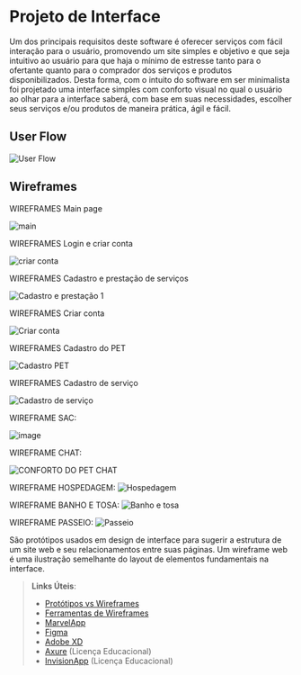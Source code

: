 
# Projeto de Interface

Um dos principais requisitos deste software é oferecer serviços com fácil interação para o usuário, promovendo um site simples e objetivo e que seja intuitivo ao usuário para que haja o mínimo de estresse tanto para o ofertante quanto para o comprador dos serviços e produtos disponibilizados. Desta forma, com o intuito do software em ser minimalista foi projetado uma interface simples com conforto visual no qual o usuário ao olhar para a interface saberá, com base em suas necessidades, escolher seus serviços e/ou produtos de maneira prática, ágil e fácil.

## User Flow

![User Flow](https://user-images.githubusercontent.com/78939209/117692521-7a97a700-b193-11eb-8672-9d21d9589670.png)


## Wireframes 

WIREFRAMES Main page

![main](https://user-images.githubusercontent.com/81272141/118565626-f623c600-b748-11eb-8a19-346f144e47b7.jpeg)


WIREFRAMES Login e criar conta

![criar conta](https://user-images.githubusercontent.com/81272141/118565822-3edb7f00-b749-11eb-90bb-0b3d9a7dedfa.jpeg)

WIREFRAMES Cadastro e prestação de serviços

![Cadastro e prestação 1](https://user-images.githubusercontent.com/78939209/117646766-8a4ac780-b162-11eb-9244-76701901acae.png)

WIREFRAMES Criar conta

![Criar conta](https://user-images.githubusercontent.com/78939209/117646891-aea6a400-b162-11eb-8bde-4b71575e4175.png)

WIREFRAMES Cadastro do PET

![Cadastro PET](https://user-images.githubusercontent.com/78939209/117646770-8b7bf480-b162-11eb-88db-83849f500306.png)

WIREFRAMES Cadastro de serviço

![Cadastro de serviço](https://user-images.githubusercontent.com/78939209/117646861-a6e6ff80-b162-11eb-9e8c-bac83e726741.png)

WIREFRAME SAC:

![image](https://user-images.githubusercontent.com/81272141/117580535-ba488b00-b0ce-11eb-99b7-5a1abacee18b.png)

WIREFRAME CHAT:

![CONFORTO DO PET CHAT](https://user-images.githubusercontent.com/81272141/117580615-24f9c680-b0cf-11eb-9957-7dab37d0c387.jpeg)

WIREFRAME HOSPEDAGEM:
![Hospedagem](https://user-images.githubusercontent.com/81273050/117594886-83e22e80-b115-11eb-9074-c41a92875b4e.png)

WIREFRAME BANHO E TOSA:
![Banho e tosa](https://user-images.githubusercontent.com/81273050/117594990-e20f1180-b115-11eb-859a-8c73f54cbe13.png)


WIREFRAME PASSEIO:
![Passeio](https://user-images.githubusercontent.com/81273050/117594999-e6d3c580-b115-11eb-9047-866b1c008d93.png)




São protótipos usados em design de interface para sugerir a estrutura de um site web e seu relacionamentos entre suas páginas. Um wireframe web é uma ilustração semelhante do layout de elementos fundamentais na interface.
 
> **Links Úteis**:
> - [Protótipos vs Wireframes](https://www.nngroup.com/videos/prototypes-vs-wireframes-ux-projects/)
> - [Ferramentas de Wireframes](https://rockcontent.com/blog/wireframes/)
> - [MarvelApp](https://marvelapp.com/developers/documentation/tutorials/)
> - [Figma](https://www.figma.com/)
> - [Adobe XD](https://www.adobe.com/br/products/xd.html#scroll)
> - [Axure](https://www.axure.com/edu) (Licença Educacional)
> - [InvisionApp](https://www.invisionapp.com/) (Licença Educacional)
